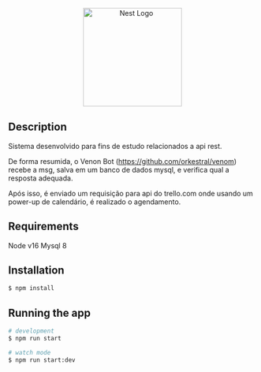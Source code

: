 <p align="center">
  <a href="http://nestjs.com/" target="blank"><img src="https://nestjs.com/img/logo-small.svg" width="200" alt="Nest Logo" /></a>
</p>

[circleci-image]: https://img.shields.io/circleci/build/github/nestjs/nest/master?token=abc123def456
[circleci-url]: https://circleci.com/gh/nestjs/nest

## Description

Sistema desenvolvido para fins de estudo relacionados a api rest.

De forma resumida, o Venon Bot (https://github.com/orkestral/venom) recebe a msg, salva em um banco de dados mysql, e verifica qual a resposta adequada.

Após isso, é enviado um requisição para api do trello.com onde usando um power-up de calendário, é realizado o agendamento.

## Requirements

Node v16
Mysql 8

## Installation

```bash
$ npm install
```

## Running the app

```bash
# development
$ npm run start

# watch mode
$ npm run start:dev
```